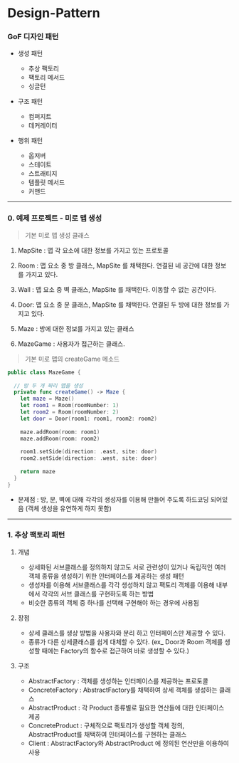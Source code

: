 # Design-Pattern



### GoF 디자인 패턴

- 생성 패턴

  - 추상 팩토리
  - 팩토리 메서드
  - 싱글턴

- 구조 패턴

  - 컴퍼지트
  - 데커레이터

- 행위 패턴

  - 옵저버
  - 스테이트
  - 스트래티지
  - 템플릿 메서드
  - 커맨드  



---



### 0. 예제 프로젝트 - 미로 맵 생성 

> 기본 미로 맵 생성 클래스

1. MapSite : 맵 각 요소에 대한 정보를 가지고 있는 프로토콜 
2. Room : 맵 요소 중 방 클래스, MapSite 를 채택한다. 연결된 네 공간에 대한 정보를 가지고 있다.
3. Wall : 맵 요소 중 벽 클래스, MapSite 를 채택한다. 이동할 수 없는 공간이다.
4. Door: 맵 요소 중 문 클래스, MapSite 를 채택한다. 연결된 두 방에 대한 정보를 가지고 있다.

5. Maze : 방에 대한 정보를 가지고 있는 클래스
6. MazeGame : 사용자가 접근하는 클래스. 



 

> 기본 미로 맵의 createGame 메소드

```swift
public class MazeGame {
  
  // 방 두 개 짜리 맵을 생성
  private func createGame() -> Maze {
    let maze = Maze()
    let room1 = Room(roomNumber: 1)
    let room2 = Room(roomNumber: 2)
    let door = Door(room1: room1, room2: room2)
    
    maze.addRoom(room: room1)
    maze.addRoom(room: room2)
    
    room1.setSide(direction: .east, site: door)
    room2.setSide(direction: .west, site: door)
    
    return maze
  }
}
```

- 문제점 : 방, 문, 벽에 대해 각각의 생성자를 이용해 만들어 주도록 하드코딩 되어있음 (객체 생성을 유연하게 하지 못함)

  



---



### 1. 추상 팩토리 패턴

1. 개념
   - 상세화된 서브클래스를 정의하지 않고도 서로 관련성이 있거나 독립적인 여러 객체 종류을 생성하기 위한 인터페이스를 제공하는 생성 패턴
   - 생성자를 이용해 서브클래스를 각각 생성하지 않고 팩토리 객체를 이용해 내부에서 각각의 서브 클래스를 구현하도록 하는 방법
   - 비슷한 종류의 객체 중 하나를 선택해 구현해야 하는 경우에 사용됨
2. 장점
   - 상세 클래스를 생상 방법을 사용자와 분리 하고 인터페이스만 제공할 수 있다.
   - 종류가 다른 상세클래스를 쉽게 대체할 수 있다. (ex_ Door과 Room 객체를 생성할 때에는 Factory의 함수로 접근하여 바로 생성할 수 있다.)

3. 구조
   - AbstractFactory : 객체를 생성하는 인터페이스를 제공하는 프로토콜
   - ConcreteFactory : AbstractFactory를 채택하여 상세 객체를 생성하는 클래스
   - AbstractProduct : 각 Product 종류별로 필요한 연산들에 대한 인터페이스 제공
   - ConcreteProduct : 구체적으로 팩토리가 생성할 객체 정의, AbstractProduct를 채택하여 인터페이스를 구현하는 클래스
   - Client : AbstractFactory와 AbstractProduct 에 정의된 연산만을 이용하여 사용


